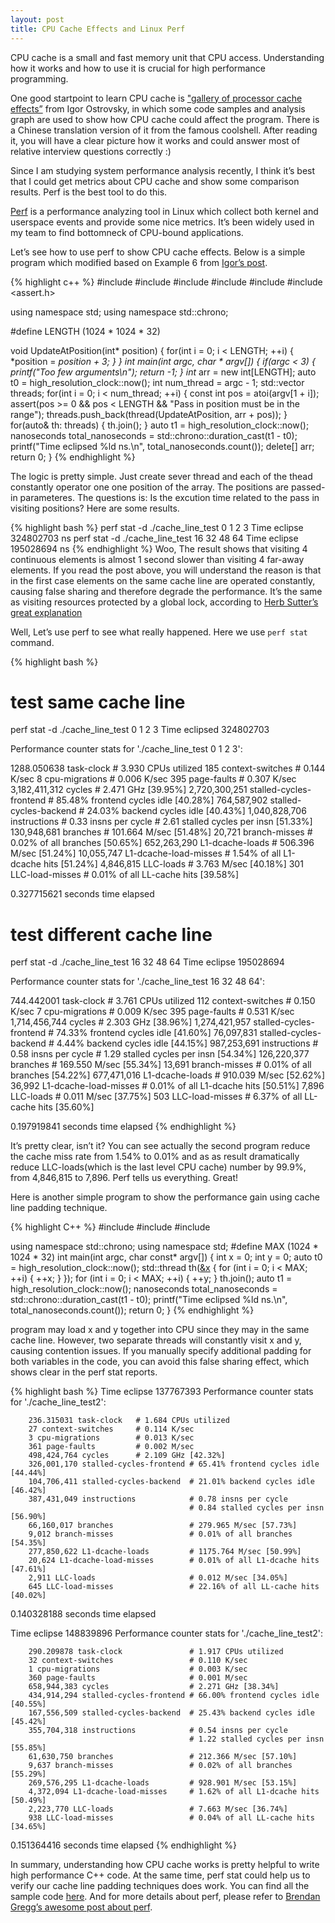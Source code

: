 ```yaml
---
layout: post
title: CPU Cache Effects and Linux Perf
---
```


CPU cache is a small and fast memory unit that CPU access. Understanding how it works and how to use it is crucial for high performance programming. 

One good startpoint to learn CPU cache is ["gallery of processor cache effects”](http://igoro.com/archive/gallery-of-processor-cache-effects/) from Igor Ostrovsky, in which some code samples and analysis graph are used to show how CPU cache could affect the program. There is a Chinese translation version of it from the famous coolshell. After reading it, you will have a clear picture how it works and could answer most of relative interview questions correctly :)

Since I am studying system performance analysis recently, I think it’s best that I could get metrics about CPU cache and show some comparison results. Perf is the best tool to do this. 

[Perf](http://en.wikipedia.org/wiki/Perf_%28Linux%29) is a performance analyzing tool in Linux which collect both kernel and userspace events and provide some nice metrics. It’s been widely used in my team to find bottomneck of CPU-bound applications. 

Let’s see how to use perf to show CPU cache effects. Below is a simple program which modified based on Example 6 from [Igor’s post](http://igoro.com/archive/gallery-of-processor-cache-effects/).

{% highlight c++ %}
#include <cstdio>
#include <cstdlib>
#include <chrono>
#include <thread>
#include <vector>
#include <assert.h>

using namespace std;
using namespace std::chrono;

#define LENGTH  (1024 * 1024 * 32)

void UpdateAtPosition(int* position) {
    for(int i = 0; i < LENGTH; ++i) {
        *position = *position + 3;
    }
}
int main(int argc, char * argv[])
{
    if(argc < 3) {
        printf("Too few arguments\n");
        return -1;
    }
    int* arr = new int[LENGTH];
    auto t0 = high_resolution_clock::now();
    int num_thread = argc - 1;
    std::vector<thread> threads;
    for(int i = 0; i < num_thread; ++i) {
        const int pos = atoi(argv[1 + i]);
        assert(pos >= 0 && pos < LENGTH && "Pass in position must be in  the range");
        threads.push_back(thread(UpdateAtPosition, arr + pos));
    }
    for(auto& th: threads) {
        th.join();
    }
    auto t1 = high_resolution_clock::now();
    nanoseconds total_nanoseconds = std::chrono::duration_cast<nanoseconds>(t1 - t0);
    printf("Time eclipsed %ld ns.\n", total_nanoseconds.count());
    delete[] arr;
    return 0;
}
{% endhighlight %}

The logic is pretty simple. Just create sever thread and each of the thead constantly operator one one position of the array. The positions are passed-in parameteres. The questions is: Is the excution time related to the pass in visiting positions? Here are some results.

{% highlight bash %}
perf stat -d ./cache_line_test 0 1 2 3
Time eclipse 324802703 ns
perf stat -d ./cache_line_test 16 32 48 64
Time eclipse 195028694 ns
{% endhighlight %}
Woo, The result shows that visiting 4 continuous elements is almost 1 second slower than visiting 4 far-away elements. If you read the post above, you will understand the reason is that in the first case elements on the same cache line are operated constantly, causing false sharing and therefore degrade the performance. It’s the same as visiting resources protected by a global lock, according to [Herb Sutter’s great explanation](http://www.drdobbs.com/parallel/maximize-locality-minimize-contention/208200273?pgno=1)

Well, Let’s use perf to see what really happened. Here we use ``perf stat`` command. 

{% highlight bash %}
# test same cache line
perf stat -d ./cache_line_test 0 1 2 3
Time eclipsed 324802703

 Performance counter stats for './cache_line_test 0 1 2 3':

1288.050638 task-clock                #    3.930 CPUs utilized
        185 context-switches          #    0.144 K/sec
          8 cpu-migrations            #    0.006 K/sec
        395 page-faults               #    0.307 K/sec
3,182,411,312 cycles                    #    2.471 GHz                     [39.95%]
2,720,300,251 stalled-cycles-frontend   #   85.48% frontend cycles idle    [40.28%]
764,587,902 stalled-cycles-backend    #   24.03% backend  cycles idle    [40.43%]
1,040,828,706 instructions              #    0.33  insns per cycle
                                      #    2.61  stalled cycles per insn [51.33%]
130,948,681 branches                  #  101.664 M/sec                   [51.48%]
     20,721 branch-misses             #    0.02% of all branches         [50.65%]
652,263,290 L1-dcache-loads           #  506.396 M/sec                   [51.24%]
 10,055,747 L1-dcache-load-misses     #    1.54% of all L1-dcache hits   [51.24%]
  4,846,815 LLC-loads                 #    3.763 M/sec                   [40.18%]
        301 LLC-load-misses           #    0.01% of all LL-cache hits    [39.58%]

0.327715621 seconds time elapsed

# test different cache line
perf stat -d ./cache_line_test 16 32 48 64
Time eclipse 195028694

 Performance counter stats for './cache_line_test 16 32 48 64':

744.442001 task-clock                #    3.761 CPUs utilized
       112 context-switches          #    0.150 K/sec
         7 cpu-migrations            #    0.009 K/sec
       395 page-faults               #    0.531 K/sec
1,714,456,744 cycles                    #    2.303 GHz                     [38.96%]
1,274,421,957 stalled-cycles-frontend   #   74.33% frontend cycles idle    [41.60%]
76,097,831 stalled-cycles-backend    #    4.44% backend  cycles idle    [44.15%]
987,253,691 instructions              #    0.58  insns per cycle
                                     #    1.29  stalled cycles per insn [54.34%]
126,220,377 branches                  #  169.550 M/sec                   [55.34%]
    13,691 branch-misses             #    0.01% of all branches         [54.22%]
677,471,016 L1-dcache-loads           #  910.039 M/sec                   [52.62%]
    36,992 L1-dcache-load-misses     #    0.01% of all L1-dcache hits   [50.51%]
     7,896 LLC-loads                 #    0.011 M/sec                   [37.75%]
       503 LLC-load-misses           #    6.37% of all LL-cache hits    [35.60%]

0.197919841 seconds time elapsed
{% endhighlight %}

It’s pretty clear, isn’t it? You can see actually the second program reduce the cache miss rate from 1.54% to 0.01% and as as result dramatically reduce LLC-loads(which is the last level CPU cache) number by 99.9%, from 4,846,815 to 7,896. Perf tells us everything. Great!

Here is another simple program to show the performance gain using cache line padding technique. 

{% highlight C++ %}
#include <iostream>
#include <thread>
#include <chrono>

using namespace std::chrono;
using namespace std;
#define MAX (1024 * 1024 * 32)
int main(int argc, char const* argv[]) {
    int x = 0;
    int y = 0;
    auto t0 = high_resolution_clock::now();
    std::thread th([&x]() {
        for (int i = 0; i < MAX; ++i) {
            ++x;
        }
    });
    for (int i = 0; i < MAX; ++i) {
        ++y;
    }
    th.join();
    auto t1 = high_resolution_clock::now();
    nanoseconds total_nanoseconds = std::chrono::duration_cast<nanoseconds>(t1 - t0);
    printf("Time eclipsed %ld ns.\n", total_nanoseconds.count());
    return 0;
}
{% endhighlight %}

program may load x and y together into CPU since they may in the same cache line. However, two separate threads will constantly visit x and y, causing contention issues. If you manually specify additional padding for both variables in the code, you can avoid this false sharing effect, which shows clear in the perf stat reports.

{% highlight bash %}
Time eclipse 137767393
Performance counter stats for './cache_line_test2':

        236.315031 task-clock   # 1.684 CPUs utilized
        27 context-switches     # 0.114 K/sec
        3 cpu-migrations        # 0.013 K/sec
        361 page-faults         # 0.002 M/sec
        498,424,764 cycles      # 2.109 GHz [42.32%]
        326,001,170 stalled-cycles-frontend # 65.41% frontend cycles idle [44.44%]
        104,706,411 stalled-cycles-backend  # 21.01% backend cycles idle [46.42%]
        387,431,049 instructions            # 0.78 insns per cycle
                                            # 0.84 stalled cycles per insn [56.90%]
        66,160,017 branches                 # 279.965 M/sec [57.73%]
        9,012 branch-misses                 # 0.01% of all branches [54.35%]
        277,850,622 L1-dcache-loads         # 1175.764 M/sec [50.99%]
        20,624 L1-dcache-load-misses        # 0.01% of all L1-dcache hits [47.61%]
        2,911 LLC-loads                     # 0.012 M/sec [34.05%]
        645 LLC-load-misses                 # 22.16% of all LL-cache hits [40.02%]

0.140328188 seconds time elapsed

Time eclipse 148839896
Performance counter stats for './cache_line_test2':

        290.209878 task-clock               # 1.917 CPUs utilized
        32 context-switches                 # 0.110 K/sec
        1 cpu-migrations                    # 0.003 K/sec
        360 page-faults                     # 0.001 M/sec
        658,944,383 cycles                  # 2.271 GHz [38.34%]
        434,914,294 stalled-cycles-frontend # 66.00% frontend cycles idle [40.55%]
        167,556,509 stalled-cycles-backend  # 25.43% backend cycles idle [45.42%]
        355,704,318 instructions            # 0.54 insns per cycle
                                            # 1.22 stalled cycles per insn [55.85%]
        61,630,750 branches                 # 212.366 M/sec [57.10%]
        9,637 branch-misses                 # 0.02% of all branches [55.29%]
        269,576,295 L1-dcache-loads         # 928.901 M/sec [53.15%]
        4,372,094 L1-dcache-load-misses     # 1.62% of all L1-dcache hits [50.49%]
        2,223,770 LLC-loads                 # 7.663 M/sec [36.74%]
        938 LLC-load-misses                 # 0.04% of all LL-cache hits [34.65%]

0.151364416 seconds time elapsed
{% endhighlight %}

In summary, understanding how CPU cache works is pretty helpful to write high performance C++ code. At the same time, perf stat could help us to verify our cache line padding techniques does work.  You can find all the sample code [here](https://github.com/qqibrow/PerfTest/tree/master/CacheTest). And for more details about perf, please refer to [Brendan Gregg’s awesome post about perf](http://www.brendangregg.com/perf.html).
